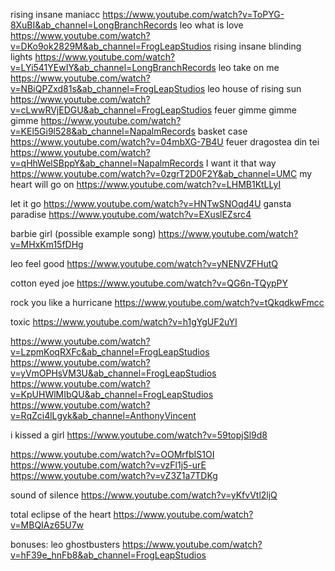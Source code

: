 rising insane maniacc https://www.youtube.com/watch?v=ToPYG-8XuBI&ab_channel=LongBranchRecords
leo what is love https://www.youtube.com/watch?v=DKo9ok2829M&ab_channel=FrogLeapStudios
rising insane blinding lights https://www.youtube.com/watch?v=LYi541YEwIY&ab_channel=LongBranchRecords
leo take on me https://www.youtube.com/watch?v=NBiQPZxd81s&ab_channel=FrogLeapStudios
leo house of rising sun https://www.youtube.com/watch?v=cLwwRVjEDGU&ab_channel=FrogLeapStudios
feuer gimme gimme gimme https://www.youtube.com/watch?v=KEl5Gi9l528&ab_channel=NapalmRecords
basket case https://www.youtube.com/watch?v=04mbXG-7B4U
feuer dragostea din tei https://www.youtube.com/watch?v=qHhWelSBppY&ab_channel=NapalmRecords
I want it that way https://www.youtube.com/watch?v=0zgrT2D0F2Y&ab_channel=UMC
my heart will go on https://www.youtube.com/watch?v=LHMB1KtLLyI

let it go https://www.youtube.com/watch?v=HNTwSNOqd4U
gansta paradise https://www.youtube.com/watch?v=EXuslEZsrc4

barbie girl (possible example song) https://www.youtube.com/watch?v=MHxKm15fDHg

leo feel good https://www.youtube.com/watch?v=yNENVZFHutQ

cotton eyed joe https://www.youtube.com/watch?v=QG6n-TQypPY

rock you like a hurricane https://www.youtube.com/watch?v=tQkqdkwFmcc

toxic https://www.youtube.com/watch?v=h1gYgUF2uYI

https://www.youtube.com/watch?v=LzpmKoqRXFc&ab_channel=FrogLeapStudios
https://www.youtube.com/watch?v=yVmOPHsVM3U&ab_channel=FrogLeapStudios
https://www.youtube.com/watch?v=KpUHWlMIbQU&ab_channel=FrogLeapStudios
https://www.youtube.com/watch?v=RqZci4lLgyk&ab_channel=AnthonyVincent

i kissed a girl
https://www.youtube.com/watch?v=59topjSl9d8

https://www.youtube.com/watch?v=OOMrfbIS1OI
https://www.youtube.com/watch?v=vzFl1j5-urE
https://www.youtube.com/watch?v=vZ3Z1a7TDKg

sound of silence https://www.youtube.com/watch?v=yKfvVtl2ljQ

total eclipse of the heart https://www.youtube.com/watch?v=MBQIAz65U7w

bonuses:
leo ghostbusters https://www.youtube.com/watch?v=hF39e_hnFb8&ab_channel=FrogLeapStudios
